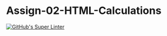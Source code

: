 # Assign-02-HTML-Calculations
[![GitHub's Super Linter](https://github.com/ICS2O-Programming-MariaG/Assign-02-HTML-Calculations/workflows/GitHub's%20Super%20Linter/badge.svg)](https://github.com/ICS2O-Programming-MariaG/Assign-02-HTML-Calculations/actions)